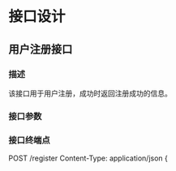 # 接口设计

## 用户注册接口

### 描述
该接口用于用户注册，成功时返回注册成功的信息。

### 接口参数

### 接口终端点
POST /register
Content-Type: application/json
{
  
